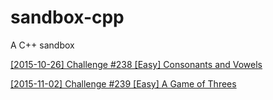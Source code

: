 # sandbox-cpp
A C++ sandbox

[[2015-10-26] Challenge #238 [Easy] Consonants and Vowels](https://www.reddit.com/r/dailyprogrammer/comments/3q9vpn/20151026_challenge_238_easy_consonants_and_vowels/)

[[2015-11-02] Challenge #239 [Easy] A Game of Threes](https://www.reddit.com/r/dailyprogrammer/comments/3r7wxz/20151102_challenge_239_easy_a_game_of_threes/)